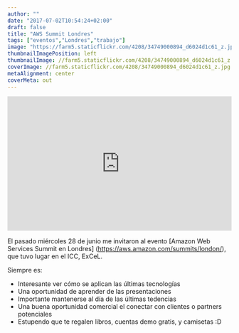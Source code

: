 ```yaml
---
author: ""
date: "2017-07-02T10:54:24+02:00"
draft: false
title: "AWS Summit Londres"
tags: ["eventos","Londres","trabajo"]
image: "https://farm5.staticflickr.com/4208/34749000894_d6024d1c61_z.jpg"
thumbnailImagePosition: left
thumbnailImage: //farm5.staticflickr.com/4208/34749000894_d6024d1c61_z.jpg
coverImage: //farm5.staticflickr.com/4208/34749000894_d6024d1c61_z.jpg
metaAlignment: center
coverMeta: out
---
```

<div style="position: relative; padding-bottom: 60%; overflow: auto; -webkit-overflow-scrolling:touch;"><iframe style="position: absolute; top: 0; left: 0; width: 100%; height: 100%;" src="https://flickrembed.com/cms_embed.php?source=flickr&layout=responsive&input=www.flickr.com/photos/jcortell/albums/72157685613763355&sort=5&by=album&theme=default_notextpanel&scale=fill&limit=10&skin=default" scrolling="no" frameborder="0" allowFullScreen="true" webkitallowfullscreen="true" mozallowfullscreen="true"></iframe></div>

El pasado miércoles 28 de junio me invitaron al evento [Amazon Web Services Summit en Londres] (https://aws.amazon.com/summits/london/), que tuvo lugar en el ICC, ExCeL.   
<!--more-->
Siempre es:
 
* Interesante ver cómo se aplican las últimas tecnologías
* Una oportunidad de aprender de las presentaciones
* Importante mantenerse al día de las últimas tedencias
* Una buena oportunidad comercial el conectar con clientes o partners potenciales
* Estupendo que te regalen libros, cuentas demo gratis, y camisetas :D